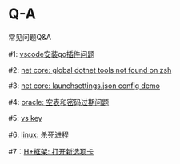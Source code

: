 # Q-A
常见问题Q&amp;A

#1: [vscode安装go插件问题](https://github.com/cnfanhua/Q-A/issues/1)

#2: [net core: global dotnet tools not found on zsh](https://github.com/cnfanhua/Q-A/issues/2)

#3: [net core: launchsettings.json config demo](https://github.com/cnfanhua/Q-A/issues/3)

#4: [oracle: 空表和密码过期问题](https://github.com/cnfanhua/Q-A/issues/4)

#5: [vs key](https://github.com/cnfanhua/Q-A/issues/5)

#6: [linux: 杀死进程](https://github.com/cnfanhua/Q-A/issues/6)

#7：[H+框架: 打开新选项卡](https://github.com/cnfanhua/Q-A/issues/7)
